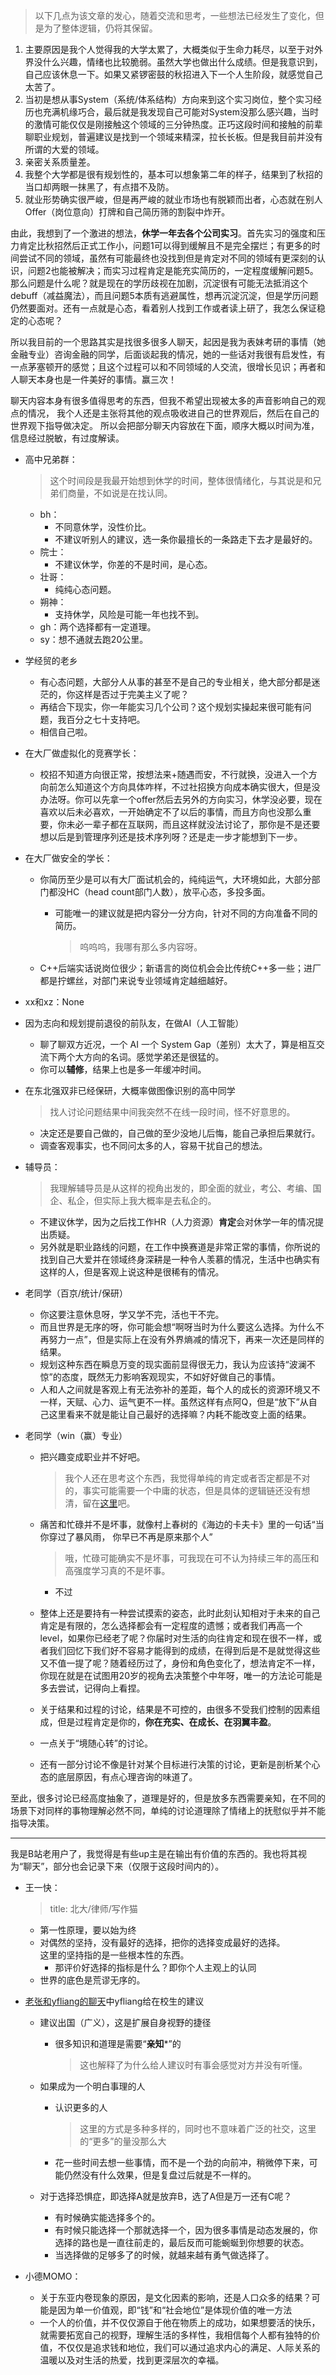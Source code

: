 >以下几点为该文章的发心，随着交流和思考，一些想法已经发生了变化，但是为了整体逻辑，仍将其保留。
1. 主要原因是我个人觉得我的大学太累了，大概类似于生命力耗尽，以至于对外界没什么兴趣，情绪也比较脆弱。虽然大学也做出什么成绩。但是我意识到，自己应该休息一下。如果又紧锣密鼓的秋招进入下一个人生阶段，就感觉自己太苦了。
2. 当初是想从事System（系统/体系结构）方向来到这个实习岗位，整个实习经历也充满机缘巧合，最后就是我发现自己可能对System没那么感兴趣，当时的激情可能仅仅是刚接触这个领域的三分钟热度。正巧这段时间和接触的前辈聊职业规划，普遍建议是找到一个领域来精深，拉长长板。但是我目前并没有所谓的大爱的领域。
3. 亲密关系质量差。
4. 我整个大学都是很有规划性的，基本可以想象第二年的样子，结果到了秋招的当口却两眼一抹黑了，有点措不及防。
5. 就业形势确实很严峻，但是再严峻的就业市场也有脱颖而出者，心态就在别人Offer（岗位意向）打牌和自己简历筛的割裂中炸开。

由此，我想到了一个激进的想法，**休学一年去各个公司实习**。首先实习的强度和压力肯定比秋招然后正式工作小，问题1可以得到缓解且不是完全摆烂；有更多的时间尝试不同的领域，虽然有可能最终也没找到但是肯定对不同的领域有更深刻的认识，问题2也能被解决；而实习过程肯定是能充实简历的，一定程度缓解问题5。那么问题是什么呢？就是现在的学历歧视在加剧，沉淀很有可能无法抵消这个debuff（减益魔法），而且问题5本质有逃避属性，想再沉淀沉淀，但是学历问题仍然要面对。还有一点就是心态，看着别人找到工作或者读上研了，我怎么保证稳定的心态呢？

所以我目前的一个思路其实是找很多很多人聊天，起因是我为表妹考研的事情（她金融专业）咨询金融的同学，后面谈起我的情况，她的一些话对我很有启发性，有一点茅塞顿开的感觉；且这个过程可以和不同领域的人交流，很增长见识；再者和人聊天本身也是一件美好的事情。赢三次！

聊天内容本身有很多值得思考的东西，但我不希望出现被太多的声音影响自己的观点的情况，
我个人还是主张将其他的观点吸收进自己的世界观后，然后在自己的世界观下指导做决定。
所以会把部分聊天内容放在下面，顺序大概以时间为准，信息经过脱敏，有过度解读。

+ 高中兄弟群：
	>这个时间段是我最开始想到休学的时间，整体很情绪化，与其说是和兄弟们商量，不如说是在找认同。
	+ bh：
		+ 不同意休学，没性价比。
		+ 不建议听别人的建议，选一条你最擅长的一条路走下去才是最好的。
	+ 院士：
		+ 不建议休学，你差的不是时间，是心态。
	+ 壮哥：
		+ 纯纯心态问题。
	+ 朔神：
		+ 支持休学，风险是可能一年也找不到。
	+ gh：两个选择都有一定道理。
	+ sy：想不通就去跑20公里。

 + 学经贸的老乡
	 + 有心态问题，大部分人从事的甚至不是自己的专业相关，绝大部分都是迷茫的，你这样是否过于完美主义了呢？
	 + 再结合下现实，你一年能实习几个公司？这个规划实操起来很可能有问题，我百分之七十支持吧。
	 + 相信自己啦。

+ 在大厂做虚拟化的竞赛学长：
	+ 校招不知道方向很正常，按想法来+随遇而安，不行就换，没进入一个方向前怎么知道这个方向具体咋样，不过社招换方向成本确实很大，但是没办法呀。你可以先拿一个offer然后去另外的方向实习，休学没必要，现在喜欢以后未必喜欢，一开始确定不了以后的事情，而且方向也没那么重要，你未必一辈子都在互联网，而且这样就没法讨论了，那你是不是还要想以后是到管理序列还是技术序列呀？还是走一步才能想到下一步。

+ 在大厂做安全的学长：
	+ 你简历至少是可以有大厂面试机会的，纯纯运气，大环境如此，大部分部门都没HC（head count部门人数），放平心态，多投多面。
		+ 可能唯一的建议就是把内容分一分方向，针对不同的方向准备不同的简历。
			>呜呜呜，我哪有那么多内容呀。

	+ C++后端实话说岗位很少；新语言的岗位机会会比传统C++多一些；进厂都是拧螺丝，对部门来说专业领域肯定越细越好。

+ xx和xz：None

+ 因为志向和规划提前退役的前队友，在做AI（人工智能）
	+ 聊了聊双方近况，一个 AI 一个 System Gap（差别）太大了，算是相互交流下两个大方向的名词。感觉学弟还是很猛的。
	+ 你可以**辅修**，结果上也是多一年缓冲时间。

+ 在东北强双非已经保研，大概率做图像识别的高中同学
	>找人讨论问题结果中间我突然不在线一段时间，怪不好意思的。

	+ 决定还是要自己做的，自己做的至少没地儿后悔，能自己承担后果就行。
	+ 调查客观事实，也不同问太多的人，容易干扰自己的想法。

+ 辅导员：
	>我理解辅导员是从这样的视角出发的，即全面的就业，考公、考编、国企、私企，但实际上我大概率是去私企的。

	+ 不建议休学，因为之后找工作HR（人力资源）**肯定**会对休学一年的情况提出质疑。
	+ 另外就是职业路线的问题，在工作中换赛道是非常正常的事情，你所说的找到自己大爱并在领域终身深耕是一种令人羡慕的情况，生活中也确实有这样的人，但是客观上说这种是很稀有的情况。

+ 老同学（百京/统计/保研）
	+ 你这要注意休息呀，学又学不完，活也干不完。
	+ 而且世界是无序的呀，你可能会想“啊呀当时为什么要这么选择。为什么不再努力一点”，但是实际上在没有外界熵减的情况下，再来一次还是同样的结果。
	+ 规划这种东西在瞬息万变的现实面前显得很无力，我认为应该持“波澜不惊”的态度，既然无力影响客观现实，不如好好做自己的事情。
	+ 人和人之间就是客观上有无法弥补的差距，每个人的成长的资源环境又不一样，天赋、心力、运气更不一样。虽然这样有点阿Q，但是“放下”从自己这里看来不就是能让自己最好的选择嘛？内耗不能改变上面的结果。

+ 老同学（win（赢）专业）
	+ 把兴趣变成职业并不好吧。
		>我个人还在思考这个东西，我觉得单纯的肯定或者否定都是不对的，事实可能需要一个中庸的状态，但是具体的逻辑链还没有想清，留在[这里](blog/兴趣变职业.md)吧。
	+ 痛苦和忙碌并不是坏事，就像村上春树的《海边的卡夫卡》里的一句话“当你穿过了暴风雨， 你早已不再是原来那个人”
		>哦，忙碌可能确实不是坏事，可我现在可不认为持续三年的高压和高强度学习真的不是坏事。

		+ 不过

	+ 整体上还是要持有一种尝试摸索的姿态，此时此刻认知相对于未来的自己肯定是有限的，怎么选择都会有一定程度的遗憾；或者我们再高一个level，如果你已经老了呢？你届时对生活的向往肯定和现在很不一样，或者我们回忆下我们好不容易才能得到的成绩，在得到后是不是就觉得这些又不值一提了呢？随着经历过了，身份和角色变化了，想法肯定不一样，你现在就是在试图用20岁的视角去决策整个中年呀，唯一的方法论可能是多去尝试，记得向上看捏。
	+ 关于结果和过程的讨论，结果是不可控的，由很多不受我们控制的因素组成，但是过程肯定是你的，**你在充实、在成长、在羽翼丰盈**。
	+ 一点关于“境随心转”的讨论。
	+ 还有一部分讨论不像是针对某个目标进行决策的讨论，更新是剖析某个心态的底层原因，有点心理咨询的味道了。

至此，很多讨论已经高度抽象了，道理是好的，但是放多东西需要亲知，在不同的场景下对同样的事物理解必然不同，单纯的讨论道理除了情绪上的抚慰似乎并不能指导决策。

---

我是B站老用户了，我觉得是有些up主是在输出有价值的东西的。我也将其视为“聊天”，部分也会记录下来（仅限于这段时间内的）。

+ 王一快：
	>title: 北大/律师/写作猫

	+ 第一性原理，要以始为终
	+ 对偶然的坚持，没有最好的选择，把你的选择变成最好的选择。  
		这里的坚持指的是一些根本性的东西。
		+ 那评价好选择的指标是什么？即你个人主观上的认同
	+ 世界的底色是荒谬无序的。

+ [老张和yfliang的聊天](https://www.bilibili.com/video/BV1zh4y1C7kb/?spm_id_from=333.1245.0.0&vd_source=4ee99d4ebd507c7277fa312ed28dbdda)中yfliang给在校生的建议
	+ 建议出国（广义），这是扩展自身视野的捷径
		+ 很多知识和道理是需要“**亲知***”的
			>这也解释了为什么给人建议时有事会感觉对方并没有听懂。

	+ 如果成为一个明白事理的人
		+ 认识更多的人
			>这里的方式是多种多样的，同时也不意味着广泛的社交，这里的“更多”的量没那么大

		+ 花一些时间去想一些事情，而不是一个劲的向前冲，稍微停下来，可能仍然没有什么效果，但是复盘过后就是不一样的。

	+ 对于选择恐惧症，即选择A就是放弃B，选了A但是万一还有C呢？
		+ 有时候确实能选择多个的。
		+ 有时候只能选择一个那就选择一个，因为很多事情是动态发展的，你选择的路也是一直往前走的，最后反而可能蜿蜒到你想要的状态。
		+ 当选择做的足够多了的时候，就越来越有勇气做选择了。

+ 小德MOMO：
	+ 关于东亚内卷现象的原因，是文化因素的影响，还是人口众多的结果？可能是因为单一价值观，即“钱”和“社会地位”是体现价值的唯一方法
	+ 一个人的价值，并不仅仅源自于他在物质上的成功，如果想要活的快乐，就需要拓宽自己的视野，理解生活的多样性，我相信每个人都有独特的价值，不仅仅是追求钱和地位，我们可以通过追求内心的满足、人际关系的温暖以及对生活的热爱，找到更深层次的幸福。
